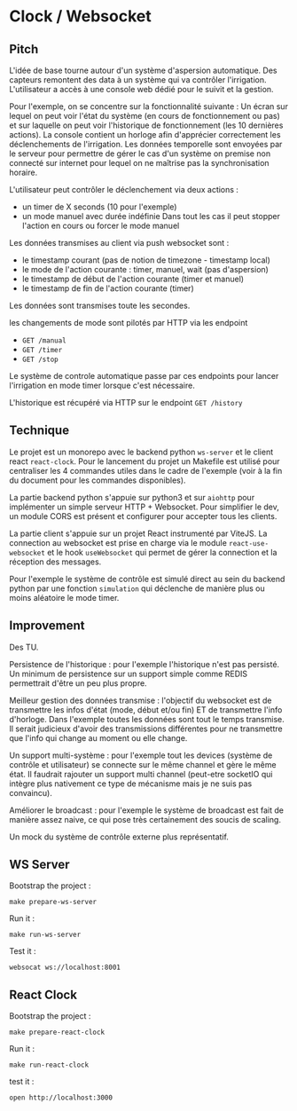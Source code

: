 # Clock / Websocket

## Pitch

L'idée de base tourne autour d'un système d'aspersion automatique. Des capteurs remontent
des data à un système qui va contrôler l'irrigation. L'utilisateur a accès à une console web dédié pour le suivit et la gestion.

Pour l'exemple, on se concentre sur la fonctionnalité suivante :
Un écran sur lequel on peut voir l'état du système (en cours de fonctionnement ou pas) et sur laquelle on
peut voir l'historique de fonctionnement (les 10 dernières actions).
La console contient un horloge afin d'apprécier correctement les déclenchements de l'irrigation.
Les données temporelle sont envoyées par le serveur pour permettre de gérer le cas
d'un système on premise non connecté sur internet pour lequel on ne maîtrise pas la synchronisation horaire.

L'utilisateur peut contrôler le déclenchement via deux actions :
- un timer de X seconds (10 pour l'exemple)
- un mode manuel avec durée indéfinie
  Dans tout les cas il peut stopper l'action en cours ou forcer le mode manuel

Les données transmises au client via push websocket sont :
- le timestamp courant (pas de notion de timezone - timestamp local)
- le mode de l'action courante : timer, manuel, wait (pas d'aspersion)
- le timestamp de début de l'action courante (timer et manuel)
- le timestamp de fin de l'action courante (timer)

Les données sont transmises toute les secondes.

les changements de mode sont pilotés par HTTP via les endpoint
- `GET /manual`
- `GET /timer`
- `GET /stop`

Le système de controle automatique passe par ces endpoints pour lancer l'irrigation en mode timer lorsque c'est nécessaire.

L'historique est récupéré via HTTP sur le endpoint `GET /history`

## Technique

Le projet est un monorepo avec le backend python `ws-server` et le client react `react-clock`.
Pour le lancement du projet un Makefile est utilisé pour centraliser les 4 commandes utiles dans le cadre de l'exemple
(voir à la fin du document pour les commandes disponibles).

La partie backend python s'appuie sur python3 et sur `aiohttp` pour implémenter un simple serveur HTTP + Websocket.
Pour simplifier le dev, un module CORS est présent et configurer pour accepter tous les clients.

La partie client s'appuie sur un projet React instrumenté par ViteJS. La connection au websocket est prise en charge via 
le module `react-use-websocket` et le hook `useWebsocket` qui permet de gérer la connection et la réception des messages.

Pour l'exemple le système de contrôle est simulé direct au sein du backend python par une fonction `simulation` qui déclenche
de manière plus ou moins aléatoire le mode timer.


## Improvement

Des TU.

Persistence de l'historique : pour l'exemple l'historique n'est pas persisté. Un minimum de persistence sur un support simple comme REDIS
permettrait d'être un peu plus propre.

Meilleur gestion des données transmise : l'objectif du websocket est de transmettre les infos d'état (mode, début et/ou fin) ET
de transmettre l'info d'horloge. Dans l'exemple toutes les données sont tout le temps transmise.
Il serait judicieux d'avoir des transmissions différentes pour ne transmettre que l'info qui change au moment ou elle change.

Un support multi-système : pour l'exemple tout les devices (système de contrôle et utilisateur) se connecte sur le même channel et
gère le même état.
Il faudrait rajouter un support multi channel (peut-etre socketIO qui intègre plus nativement ce type de mécanisme mais je ne suis pas convaincu).

Améliorer le broadcast : pour l'exemple le système de broadcast est fait de manière assez naive, ce qui pose très certainement des soucis de scaling.

Un mock du système de contrôle externe plus représentatif.

## WS Server

Bootstrap the project :
```shell
make prepare-ws-server
```
Run it :
```shell
make run-ws-server
```

Test it :
```shell
websocat ws://localhost:8001
```

## React Clock

Bootstrap the project :
```shell
make prepare-react-clock
```

Run it :
```shell
make run-react-clock
```

test it :
```shell
open http://localhost:3000
```
